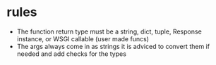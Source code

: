 # rules
- The function return type must be a string, dict, tuple, Response instance, or WSGI callable (user made funcs)
- The args always come in as strings it is adviced to convert them if needed and add checks for the types